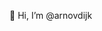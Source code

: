 👋 Hi, I’m @arnovdijk

<!---
arnovdijk/arnovdijk is a ✨ special ✨ repository because its `README.md` (this file) appears on your GitHub profile.
You can click the Preview link to take a look at your changes.
--->
